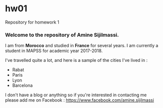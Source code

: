 # hw01
Repository for homework 1

### Welcome to the repository of Amine Sijilmassi. 

I am from **Morocco** and studied in **France** for several years. I am currently a student in MAPSS for academic year 2017-2018. 

I've travelled quite a lot, and here is a sample of the cities I've lived in : 

* Rabat
* Paris
* Lyon
* Barcelona

I don't have a blog or anything so if you're interested in contacting me please add me on Facebook : https://www.facebook.com/amine.sijilmassi



